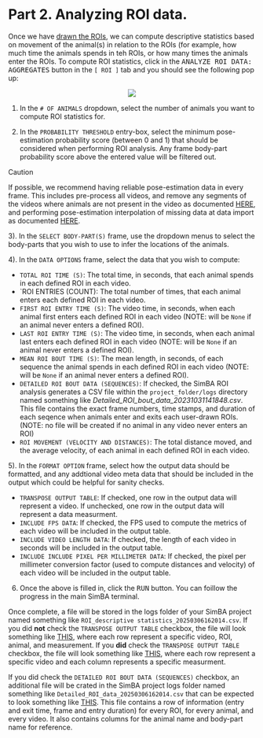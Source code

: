 # Part 2. Analyzing ROI data.

Once we have [drawn the ROIs](https://github.com/sgoldenlab/simba/blob/master/docs/roi_tutorial_new_2025.md), we can compute descriptive statistics based on movement of the animal(s) in relation to the ROIs 
(for example, how much time the animals spends in teh ROIs, or how many times the animals enter the ROIs. To compute ROI statistics, click in the <kbd>ANALYZE ROI DATA: AGGREGATES</kbd> button in the `[ ROI ]` tab and you should see the 
following pop up:

<p align="center">
<img src="https://github.com/sgoldenlab/simba/blob/master/images/roi_analyze_tutorial_1.webp" />
</p>


1) In the `# OF ANIMALS` dropdown, select the number of animals you want to compute ROI statistics for.
   
2) In the `PROBABILITY THRESHOLD` entry-box, select the minimum pose-estimation probability score (between 0 and 1) that should be considered when performing ROI analysis. Any frame body-part probability score above the entered value will be filtered out.  
> [!CAUTION]
> If possible, we recommend having reliable pose-estimation data in every frame. This includes pre-process all videos, and remove any segments of the videos where animals are not present in the video as documented [HERE](https://github.com/sgoldenlab/simba/blob/master/docs/tutorial_process_videos.md),
> and performing pose-estimation interpolation of missing data at data import as documented [HERE](https://github.com/sgoldenlab/simba/blob/master/docs/Scenario1.md#to-import-multiple-dlc-csv-file).

3). In the `SELECT BODY-PART(S)` frame, use the dropdown menus to select the body-parts that you wish to use to infer the locations of the animals. 

4). In the `DATA OPTIONS` frame, select the data that you wish to compute:

 * `TOTAL ROI TIME (S)`: The total time, in seconds, that each animal spends in each defined ROI in each video.
 * `ROI ENTRIES (COUNT): The total number of times, that each animal enters each defined ROI in each video.
 * `FIRST ROI ENTRY TIME (S)`: The video time, in seconds, when each animal first enters each defined ROI in each video (NOTE: will be `None` if an animal never enters a defined ROI).   
 * `LAST ROI ENTRY TIME (S)`: The video time, in seconds, when each animal last enters each defined ROI in each video (NOTE: will be `None` if an animal never enters a defined ROI).
 * `MEAN ROI BOUT TIME (S)`: The mean length, in seconds, of each sequence the animal spends in each defined ROI in each video (NOTE: will be `None` if an animal never enters a defined ROI).
 * `DETAILED ROI BOUT DATA (SEQUENCES)`: If checked, the SimBA ROI analysis generates a CSV file within the `project_folder/logs` directory named something like *Detailed_ROI_bout_data_20231031141848.csv*. This file contains the exact frame numbers, time stamps, and duration of each seqence when animals enter and exits each user-drawn ROIs. (NOTE: no file will be created if no animal in any video never enters an ROI)
 * `ROI MOVEMENT (VELOCITY AND DISTANCES)`: The total distance moved, and the average velocity, of each animal in each defined ROI in each video.

5). In the `FORMAT OPTION` frame, select how the output data should be formatted, and any addtional video meta data that should be included in the output which could be helpful for sanity checks. 

* `TRANSPOSE OUTPUT TABLE`: If checked, one row in the output data will represent a video. If unchecked, one row in the output data will represent a data measurment.
* `INCLUDE FPS DATA`: If checked, the FPS used to compute the metrics of each video will be included in the output table. 
* `INCLUDE VIDEO LENGTH DATA`: If checked, the length of each video in seconds will be included in the output table.
* `INCLUDE INCLUDE PIXEL PER MILLIMETER DATA`: If checked, the pixel per millimeter conversion factor (used to compute distances and velocity) of each video will be included in the output table.

6. Once the above is filled in, click the <kbd>RUN</kbd> button. You can foillow the progress in the main SimBA terminal.

Once complete, a file will be stored in the logs folder of your SimBA project named something like `ROI_descriptive statistics_20250306162014.csv`. If you did **not** check the
`TRANSPOSE OUTPUT TABLE` checkbox, the file will look something like [THIS](https://github.com/sgoldenlab/simba/blob/master/misc/ROI_descriptive%20statistics_non_transposed.csv), where each row represent a specific video, ROI, animal, and measurement. If you **did** check the  `TRANSPOSE OUTPUT TABLE` checkbox, the file will look something like [THIS](https://github.com/sgoldenlab/simba/blob/master/misc/ROI_descriptive%20statistics_transposed.csv), where each row represent a specific video
and each column represents a specific measurment.

If you did check the `DETAILED ROI BOUT DATA (SEQUENCES)` checkbox, an additional file will be crated in the SimBA project logs folder named something like `Detailed_ROI_data_20250306162014.csv` that can be expected to look something like [THIS](https://github.com/sgoldenlab/simba/blob/master/misc/Detailed_ROI_data_20250307101923.csv). This file contains a row of information (entry and exit time, frame and entry duration) for every ROI, for every animal, and every video. It also contains columns for the animal name and body-part name for reference. 
